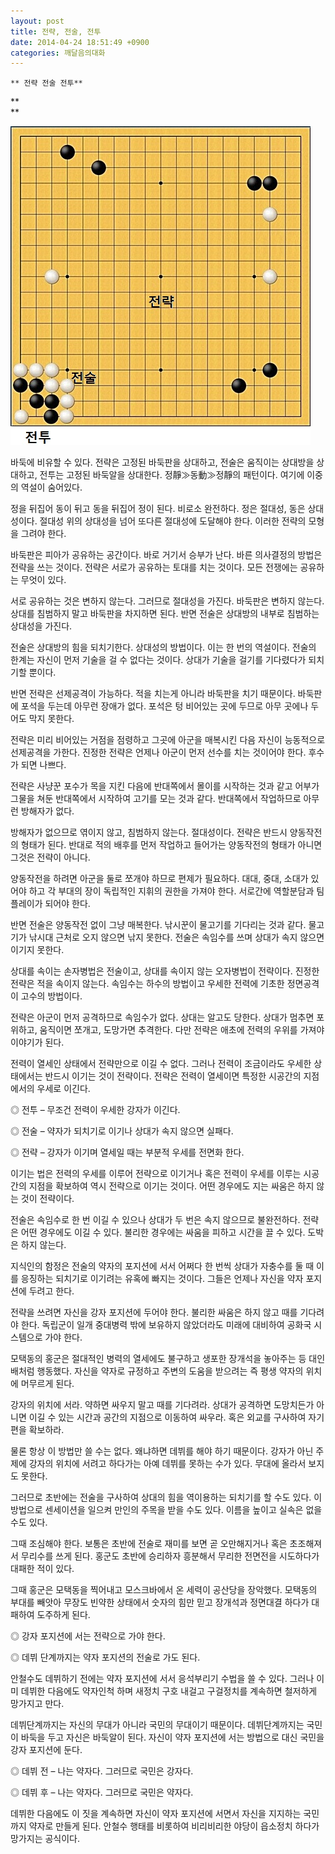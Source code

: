 ```yaml
---
layout: post
title: 전략, 전술, 전투
date: 2014-04-24 18:51:49 +0900
categories: 깨달음의대화
---
```

 
    ** 전략 전술 전투** 

**  
** 


<img src="files/attach/images/198/711/467/1.jpg" alt="1.jpg" width="480" height="510" />   


  


바둑에 비유할 수 있다. 전략은 고정된 바둑판을 상대하고, 전술은 움직이는 상대방을 상대하고, 전투는 고정된 바둑알을 상대한다. 정靜≫동動≫정靜의 패턴이다. 여기에 이중의 역설이 숨어있다. 

  


정을 뒤집어 동이 뒤고 동을 뒤집어 정이 된다. 비로소 완전하다. 정은 절대성, 동은 상대성이다. 절대성 위의 상대성을 넘어 또다른 절대성에 도달해야 한다. 이러한 전략의 모형을 그려야 한다. 

  


바둑판은 피아가 공유하는 공간이다. 바로 거기서 승부가 난다. 바른 의사결정의 방법은 전략을 쓰는 것이다. 전략은 서로가 공유하는 토대를 치는 것이다. 모든 전쟁에는 공유하는 무엇이 있다.

  


서로 공유하는 것은 변하지 않는다. 그러므로 절대성을 가진다. 바둑판은 변하지 않는다. 상대를 침범하지 말고 바둑판을 차지하면 된다. 반면 전술은 상대방의 내부로 침범하는 상대성을 가진다. 

  


전술은 상대방의 힘을 되치기한다. 상대성의 방법이다. 이는 한 번의 역설이다. 전술의 한계는 자신이 먼저 기술을 걸 수 없다는 것이다. 상대가 기술을 걸기를 기다렸다가 되치기할 뿐이다. 

  


반면 전략은 선제공격이 가능하다. 적을 치는게 아니라 바둑판을 치기 때문이다. 바둑판에 포석을 두는데 아무런 장애가 없다. 포석은 텅 비어있는 곳에 두므로 아무 곳에나 두어도 막지 못한다. 

  


전략은 미리 비어있는 거점을 점령하고 그곳에 아군을 매복시킨 다음 자신이 능동적으로 선제공격을 가한다. 진정한 전략은 언제나 아군이 먼저 선수를 치는 것이어야 한다. 후수가 되면 나쁘다. 

  


전략은 사냥꾼 포수가 목을 지킨 다음에 반대쪽에서 몰이를 시작하는 것과 같고 어부가 그물을 쳐둔 반대쪽에서 시작하여 고기를 모는 것과 같다. 반대쪽에서 작업하므로 아무런 방해자가 없다.

  


방해자가 없으므로 엮이지 않고, 침범하지 않는다. 절대성이다. 전략은 반드시 양동작전의 형태가 된다. 반대로 적의 배후를 먼저 작업하고 들어가는 양동작전의 형태가 아니면 그것은 전략이 아니다. 

  


양동작전을 하려면 아군을 둘로 쪼개야 하므로 편제가 필요하다. 대대, 중대, 소대가 있어야 하고 각 부대의 장이 독립적인 지휘의 권한을 가져야 한다. 서로간에 역할분담과 팀플레이가 되어야 한다. 

  


반면 전술은 양동작전 없이 그냥 매복한다. 낚시꾼이 물고기를 기다리는 것과 같다. 물고기가 낚시대 근처로 오지 않으면 낚지 못한다. 전술은 속임수를 쓰며 상대가 속지 않으면 이기지 못한다. 

  


상대를 속이는 손자병법은 전술이고, 상대를 속이지 않는 오자병법이 전략이다. 진정한 전략은 적을 속이지 않는다. 속임수는 하수의 방법이고 우세한 전력에 기초한 정면공격이 고수의 방법이다. 

  


전략은 아군이 먼저 공격하므로 속임수가 없다. 상대는 알고도 당한다. 상대가 멈추면 포위하고, 움직이면 쪼개고, 도망가면 추격한다. 다만 전략은 애초에 전력의 우위를 가져야 이야기가 된다. 

  


전력이 열세인 상태에서 전략만으로 이길 수 없다. 그러나 전력이 조금이라도 우세한 상태에서는 반드시 이기는 것이 전략이다. 전략은 전력이 열세이면 특정한 시공간의 지점에서의 우세로 이긴다.

  


◎ 전투 – 무조건 전력이 우세한 강자가 이긴다.   
      
◎ 전술 – 약자가 되치기로 이기나 상대가 속지 않으면 실패다.   
      
◎ 전략 – 강자가 이기며 열세일 때는 부분적 우세를 전면화 한다. 

  


이기는 법은 전력의 우세를 이루어 전략으로 이기거나 혹은 전력이 우세를 이루는 시공간의 지점을 확보하여 역시 전략으로 이기는 것이다. 어떤 경우에도 지는 싸움은 하지 않는 것이 전략이다.

  


전술은 속임수로 한 번 이길 수 있으나 상대가 두 번은 속지 않으므로 불완전하다. 전략은 어떤 경우에도 이길 수 있다. 불리한 경우에는 싸움을 피하고 시간을 끌 수 있다. 도박은 하지 않는다. 

  


지식인의 함정은 전술의 약자의 포지션에 서서 어쩌다 한 번씩 상대가 자충수를 둘 때 이를 응징하는 되치기로 이기려는 유혹에 빠지는 것이다. 그들은 언제나 자신을 약자 포지션에 두려고 한다. 

  


전략을 쓰려면 자신을 강자 포지션에 두어야 한다. 불리한 싸움은 하지 않고 때를 기다려야 한다. 독립군이 일개 중대병력 밖에 보유하지 않았더라도 미래에 대비하여 공화국 시스템으로 가야 한다. 

  


모택동의 홍군은 절대적인 병력의 열세에도 불구하고 생포한 장개석을 놓아주는 등 대인배처럼 행동했다. 자신을 약자로 규정하고 주변의 도움을 받으려는 즉 평생 약자의 위치에 머무르게 된다. 

  


강자의 위치에 서라. 약하면 싸우지 말고 때를 기다려라. 상대가 공격하면 도망치든가 아니면 이길 수 있는 시간과 공간의 지점으로 이동하여 싸우라. 혹은 외교를 구사하여 자기편을 확보하라. 

  


물론 항상 이 방법만 쓸 수는 없다. 왜냐하면 데뷔를 해야 하기 때문이다. 강자가 아닌 주제에 강자의 위치에 서려고 하다가는 아예 데뷔를 못하는 수가 있다. 무대에 올라서 보지도 못한다. 

  


그러므로 초반에는 전술을 구사하여 상대의 힘을 역이용하는 되치기를 할 수도 있다. 이 방법으로 센세이션을 일으켜 만인의 주목을 받을 수도 있다. 이름을 높이고 실속은 없을 수도 있다. 

  


그때 조심해야 한다. 보통은 초반에 전술로 재미를 보면 곧 오만해지거나 혹은 초조해져서 무리수를 쓰게 된다. 홍군도 초반에 승리하자 흥분해서 무리한 전면전을 시도하다가 대패한 적이 있다. 

  


그때 홍군은 모택동을 찍어내고 모스크바에서 온 세력이 공산당을 장악했다. 모택동의 부대를 빼앗아 무장도 빈약한 상태에서 숫자의 힘만 믿고 장개석과 정면대결 하다가 대패하여 도주하게 된다. 

  


◎ 강자 포지션에 서는 전략으로 가야 한다.   
      
◎ 데뷔 단계까지는 약자 포지션의 전술로 가도 된다. 

  


안철수도 데뷔하기 전에는 약자 포지션에 서서 응석부리기 수법을 쓸 수 있다. 그러나 이미 데뷔한 다음에도 약자인척 하며 새정치 구호 내걸고 구걸정치를 계속하면 철저하게 망가지고 만다. 

  


데뷔단계까지는 자신의 무대가 아니라 국민의 무대이기 때문이다. 데뷔단계까지는 국민이 바둑을 두고 자신은 바둑알이 된다. 자신이 약자 포지션에 서는 방법으로 대신 국민을 강자 포지션에 둔다.

  


◎ 데뷔 전 – 나는 약자다. 그러므로 국민은 강자다.   
      
◎ 데뷔 후 – 나는 약자다. 그러므로 국민은 약자다. 

  


데뷔한 다음에도 이 짓을 계속하면 자신이 약자 포지션에 서면서 자신을 지지하는 국민까지 약자로 만들게 된다. 안철수 행태를 비롯하여 비리비리한 야당이 읍소정치 하다가 망가지는 공식이다.